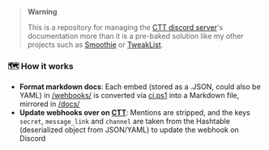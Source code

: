 > **Warning**
> 
> This is a repository for managing the [CTT discord server](http://dsc.gg/CTT)'s documentation more than it is a pre-baked solution like my other projects such as [Smoothie](https://github.com/couleur-tweak-tips/Smoothie) or [TweakList](https://github.com/couleur-tweak-tips/TweakList).

### 🗺️ **How it works**
- **Format markdown docs**: Each embed (stored as a .JSON, could also be YAML) in [/wehbooks/](https://github.com/couleur-tweak-tips/CTT/tree/main/webhooks) is converted via [ci.ps1](https://github.com/couleur-tweak-tips/CTT/blob/main/ci.ps1) into a Markdown file, mirrored in [/docs/](https://github.com/couleur-tweak-tips/CTT/tree/main/docs)
- **Update webhooks over on [CTT](https://discord.com/invite/aPVMJy78Pa)**: Mentions are stripped, and the keys `secret`, `message_link` and `channel` are taken from the Hashtable (deserialized object from JSON/YAML) to update the webhook on Discord
